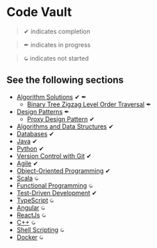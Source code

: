 # Code Vault
> &#10004; indicates completion

> &#10002; indicates in progress

> <img src="static/images/loader.gif" width="10" height="10"/> indicates not started

## See the following sections

- [Algorithm Solutions](./Algorithmic%20Solutions/) &#10004; &#10002;
    - [Binary Tree Zigzag Level Order Traversal](./Algorithmic%20Solutions/BinaryTreeZigzagLevelOrderTraversal/) &#10002;
- [Design Patterns](./Design%20Patterns/) &#10002;
    - [Proxy Design Pattern](./Design%20Patterns/Proxy%20Design%20Pattern/) &#10004;
- [Algorithms and Data Structures](DSA/) &#10004;
- [Databases](./DB/) &#10004;
- [Java](./Java/) &#10004;
- [Python](./Python/) &#10004;
- [Version Control with Git](./Git/) &#10004;
- [Agile](./Engineeering%20Concepts/agile/) &#10004;
- [Object-Oriented Programming](./Engineeering%20Concepts/OOP/) &#10004;
- [Scala](./Scala/) <img src="static/images/loader.gif" width="10" height="10"/>
- [Functional Programming](./Engineeering%20Concepts/Functional%20Programming/)  <img src="static/images/loader.gif" width="10" height="10"/>
- [Test-Driven Development](./Engineeering%20Concepts/TDD/)  &#10004;
- [TypeScript](./TypeScript/) <img src="static/images/loader.gif" width="10" height="10"/>
- [Angular](./Angular/) <img src="static/images/loader.gif" width="10" height="10"/>
- [ReactJs](./ReactJs/) <img src="static/images/loader.gif" width="10" height="10"/>
- [C++](C++/) <img src="static/images/loader.gif" width="10" height="10"/>
- [Shell Scripting](./Shell%20Scripting/) <img src="static/images/loader.gif" width="10" height="10"/>
- [Docker](./Docker/) <img src="static/images/loader.gif" width="10" height="10"/>
